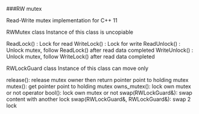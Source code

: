 ###RW mutex

Read-Write mutex implementation for C++ 11

RWMutex class
Instance of this class is uncopiable

ReadLock() : Lock for read
WriteLock() : Lock for write
ReadUnlock() : Unlock mutex, follow ReadLock() after read data completed
WriteUnlock() : Unlock mutex, follow WriteLock() after read data completed

RWLockGuard class
Instance of this class can move only

release(): release mutex owner then return pointer point to holding mutex
mutex(): get pointer point to holding mutex
owns_mutex(): lock own mutex or not
operator bool(): lock own mutex or not
swap(RWLockGuard&): swap content with another lock
swap(RWLockGuard&, RWLockGuard&): swap 2 lock
